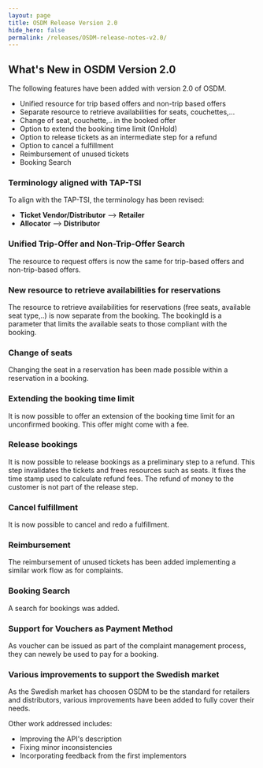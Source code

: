 ```yaml
---
layout: page
title: OSDM Release Version 2.0
hide_hero: false
permalink: /releases/OSDM-release-notes-v2.0/
---
```


## What's New in OSDM Version 2.0

The following features have been added with version 2.0 of OSDM.

- Unified resource for trip based offers and non-trip based offers
- Separate resource to retrieve availabilities for seats, couchettes,...
- Change of seat, couchette,.. in the booked offer
- Option to extend the booking time limit (OnHold)
- Option to release tickets as an intermediate step for a refund
- Option to cancel a fulfillment
- Reimbursement of unused tickets
- Booking Search

### Terminology aligned with TAP-TSI

To align with the TAP-TSI, the terminology has been revised:

- **Ticket Vendor/Distributor** --> **Retailer**
- **Allocator** --> **Distributor**

### Unified Trip-Offer and Non-Trip-Offer Search

The resource to request offers is now the same for trip-based offers and
non-trip-based offers.

### New resource to retrieve availabilities for reservations

The resource to retrieve availabilities for reservations (free seats, available
seat type,..) is now separate from the booking. The bookingId is a parameter
that limits the available seats to those compliant with the booking.

### Change of seats

Changing the seat in a reservation has been made possible within a reservation
in a booking.

### Extending the booking time limit

It is now possible to offer an extension of the booking time limit for an
unconfirmed booking. This offer might come with a fee.

### Release bookings

It is now possible to release bookings as a preliminary step to a refund. This
step invalidates the tickets and frees resources such as seats. It fixes the
time stamp used to calculate refund fees. The refund of money to the customer is
not part of the release step.

### Cancel fulfillment

It is now possible to cancel and redo a fulfillment.

### Reimbursement

The reimbursement of unused tickets has been added implementing a similar work
flow as for complaints.

### Booking Search

A search for bookings was added.

### Support for Vouchers as Payment Method

As voucher can be issued as part of the complaint management process, they can
newely be used to pay for a booking.

### Various improvements to support the Swedish market

As the Swedish market has choosen OSDM to be the standard for retailers and
distributors, various improvements have been added to fully cover their needs.

Other work addressed includes:

- Improving the API's description
- Fixing minor inconsistencies
- Incorporating feedback from the first implementors
